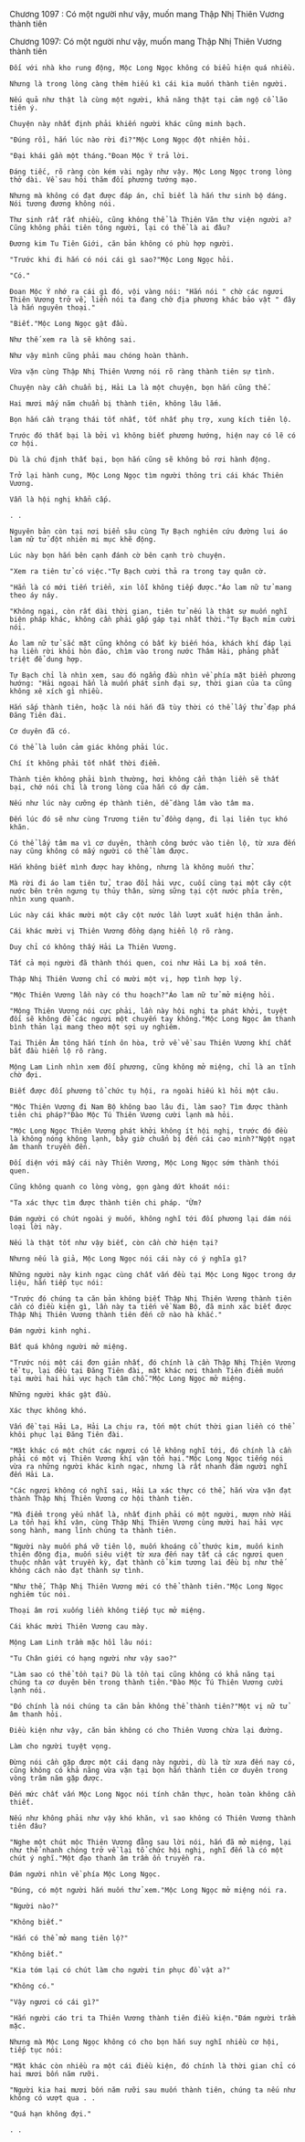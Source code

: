 




Chương 1097 : Có một người như vậy, muốn mang Thập Nhị Thiên Vương thành tiên


Chương 1097: Có một người như vậy, muốn mang Thập Nhị Thiên Vương thành tiên

	Đối với nhà kho rung động, Mộc Long Ngọc không có biểu hiện quá nhiều.

	Nhưng là trong lòng càng thêm hiếu kì cái kia muốn thành tiên người.

	Nếu quả như thật là cùng một người, khả năng thật tại cảm ngộ cổ lão tiên ý.

	Chuyện này nhất định phải khiến người khác cũng minh bạch.

	"Đúng rồi, hắn lúc nào rời đi?"Mộc Long Ngọc đột nhiên hỏi.

	"Đại khái gần một tháng."Đoan Mộc Ý trả lời.

	Đáng tiếc, rõ ràng còn kém vài ngày như vậy. Mộc Long Ngọc trong lòng thở dài. Về sau hỏi thăm đối phương tướng mạo.

	Nhưng mà không có đạt được đáp án, chỉ biết là hắn thư sinh bộ dáng. Nói tương đương không nói.

	Thư sinh rất rất nhiều, cũng không thể là Thiên Văn thư viện người a? Cũng không phải tiên tông người, lại có thể là ai đâu?

	Đương kim Tu Tiên Giới, căn bản không có phù hợp người.

	"Trước khi đi hắn có nói cái gì sao?"Mộc Long Ngọc hỏi.

	"Có."

	Đoan Mộc Ý nhớ ra cái gì đó, vội vàng nói: "Hắn nói " chờ các ngươi Thiên Vương trở về, liền nói ta đang chờ địa phương khác bảo vật " đây là hắn nguyên thoại."

	"Biết."Mộc Long Ngọc gật đầu.

	Như thế xem ra là sẽ không sai.

	Như vậy mình cũng phải mau chóng hoàn thành.

	Vừa vặn cùng Thập Nhị Thiên Vương nói rõ ràng thành tiên sự tình.

	Chuyện này cần chuẩn bị, Hải La là một chuyện, bọn hắn cũng thế.

	Hai mươi mấy năm chuẩn bị thành tiên, không lâu lắm.

	Bọn hắn cần trạng thái tốt nhất, tốt nhất phụ trợ, xung kích tiên lộ.

	Trước đó thất bại là bởi vì không biết phương hướng, hiện nay có lẽ có cơ hội.

	Dù là chú định thất bại, bọn hắn cũng sẽ không bỏ rơi hành động.

	Trở lại hành cung, Mộc Long Ngọc tìm người thông tri cái khác Thiên Vương.

	Vẫn là hội nghị khẩn cấp.

	. . 

	Nguyên bản còn tại nơi biển sâu cùng Tự Bạch nghiên cứu đường lui áo lam nữ tử đột nhiên mi mục khẽ động.

	Lúc này bọn hắn bên cạnh đánh cờ bên cạnh trò chuyện.

	"Xem ra tiên tử có việc."Tự Bạch cười thả ra trong tay quân cờ.

	"Hẳn là có mới tiến triển, xin lỗi không tiếp được."Áo lam nữ tử mang theo áy náy.

	"Không ngại, còn rất dài thời gian, tiên tử nếu là thật sự muốn nghĩ biện pháp khác, không cần phải gấp gáp tại nhất thời."Tự Bạch mỉm cười nói.

	Áo lam nữ tử sắc mặt cũng không có bất kỳ biến hóa, khách khí đáp lại hạ liền rời khỏi hòn đảo, chìm vào trong nước Thâm Hải, phảng phất triệt để dung hợp.

	Tự Bạch chỉ là nhìn xem, sau đó ngẩng đầu nhìn về phía mặt biển phương hướng: "Hải ngoại hẳn là muốn phát sinh đại sự, thời gian của ta cũng không xê xích gì nhiều.

	Hắn sắp thành tiên, hoặc là nói hắn đã tùy thời có thể lấy thử đạp phá Đăng Tiên đài.

	Cơ duyên đã có.

	Có thể là luôn cảm giác không phải lúc.

	Chí ít không phải tốt nhất thời điểm.

	Thành tiên không phải bình thường, hơi không cẩn thận liền sẽ thất bại, chớ nói chi là trong lòng của hắn có dự cảm.

	Nếu như lúc này cưỡng ép thành tiên, dễ dàng lâm vào tâm ma.

	Đến lúc đó sẽ như cùng Trương tiên tử đồng dạng, đi lại liên tục khó khăn.

	Có thể lấy tâm ma vì cơ duyên, thành công bước vào tiên lộ, từ xưa đến nay cũng không có mấy người có thể làm được.

	Hắn không biết mình được hay không, nhưng là không muốn thử.

	Mà rời đi áo lam tiên tử, trao đổi hải vực, cuối cùng tại một cây cột nước bên trên ngưng tụ thủy thân, sừng sững tại cột nước phía trên, nhìn xung quanh.

	Lúc này cái khác mười một cây cột nước lần lượt xuất hiện thân ảnh.

	Cái khác mười vị Thiên Vương đồng dạng hiển lộ rõ ràng.

	Duy chỉ có không thấy Hải La Thiên Vương.

	Tất cả mọi người đã thành thói quen, coi như Hải La bị xoá tên.

	Thập Nhị Thiên Vương chỉ có mười một vị, hợp tình hợp lý.

	"Mộc Thiên Vương lần này có thu hoạch?"Áo lam nữ tử mở miệng hỏi.

	"Mộng Thiên Vương nói cực phải, lần này hội nghị ta phát khởi, tuyệt đối sẽ không để các ngươi một chuyến tay không."Mộc Long Ngọc âm thanh bình thản lại mang theo một sợi uy nghiêm.

	Tại Thiên Âm tông hắn tính ôn hòa, trở về về sau Thiên Vương khí chất bắt đầu hiển lộ rõ ràng.

	Mộng Lam Linh nhìn xem đối phương, cũng không mở miệng, chỉ là an tĩnh chờ đợi.

	Biết được đối phương tổ chức tụ hội, ra ngoài hiếu kì hỏi một câu.

	"Mộc Thiên Vương đi Nam Bộ không bao lâu đi, làm sao? Tìm được thành tiên chi pháp?"Đào Mộc Tú Thiên Vương cười lạnh mà hỏi.

	"Mộc Long Ngọc Thiên Vương phát khởi không ít hội nghị, trước đó đều là không nóng không lạnh, bây giờ chuẩn bị đến cái cao minh?"Ngột ngạt âm thanh truyền đến.

	Đối diện với mấy cái này Thiên Vương, Mộc Long Ngọc sớm thành thói quen.

	Cũng không quanh co lòng vòng, gọn gàng dứt khoát nói:

	"Ta xác thực tìm được thành tiên chi pháp. "Ừm?

	Đám người có chút ngoài ý muốn, không nghĩ tới đối phương lại dám nói loại lời này.

	Nếu là thật tốt như vậy biết, còn cần chờ hiện tại?

	Nhưng nếu là giả, Mộc Long Ngọc nói cái này có ý nghĩa gì?

	Những người này kinh ngạc cùng chất vấn đều tại Mộc Long Ngọc trong dự liệu, hắn tiếp tục nói:

	"Trước đó chúng ta căn bản không biết Thập Nhị Thiên Vương thành tiên cần có điều kiện gì, lần này ta tiến về Nam Bộ, đã minh xác biết được Thập Nhị Thiên Vương thành tiên đến cỡ nào hà khắc."

	Đám người kinh nghi.

	Bất quá không người mở miệng.

	"Trước nói một cái đơn giản nhất, đó chính là cần Thập Nhị Thiên Vương tề tụ, lại đều tại Đăng Tiên đài, mặt khác nơi thành Tiên điểm muốn tại mười hai hải vực hạch tâm chỗ."Mộc Long Ngọc mở miệng.

	Những người khác gật đầu.

	Xác thực không khó.

	Vấn đề tại Hải La, Hải La chịu ra, tốn một chút thời gian liền có thể khôi phục lại Đăng Tiên đài.

	"Mặt khác có một chút các ngươi có lẽ không nghĩ tới, đó chính là cần phải có một vị Thiên Vương khí vận tổn hại."Mộc Long Ngọc tiếng nói vừa ra những người khác kinh ngạc, nhưng là rất nhanh đám người nghĩ đến Hải La.

	"Các ngươi không có nghĩ sai, Hải La xác thực có thể, hắn vừa vặn đạt thành Thập Nhị Thiên Vương cơ hội thành tiên.

	"Mà điểm trọng yếu nhất là, nhất định phải có một người, mượn nhờ Hải La tổn hại khí vận, cùng Thập Nhị Thiên Vương cùng mười hai hải vực song hành, mang lĩnh chúng ta thành tiên.

	"Người này muốn phá vỡ tiên lộ, muốn khoáng cổ thước kim, muốn kinh thiên động địa, muốn siêu việt từ xưa đến nay tất cả các ngươi quen thuộc nhân vật truyền kỳ, đạt thành cổ kim tương lai đều bị như thế không cách nào đạt thành sự tình.

	"Như thế, Thập Nhị Thiên Vương mới có thể thành tiên."Mộc Long Ngọc nghiêm túc nói.

	Thoại âm rơi xuống liền không tiếp tục mở miệng.

	Cái khác mười Thiên Vương cau mày.

	Mộng Lam Linh trầm mặc hồi lâu nói:

	"Tu Chân giới có hạng người như vậy sao?"

	"Làm sao có thể tồn tại? Dù là tồn tại cũng không có khả năng tại chúng ta cơ duyên bên trong thành tiên."Đào Mộc Tú Thiên Vương cười lạnh nói.

	"Đó chính là nói chúng ta căn bản không thể thành tiên?"Một vị nữ tử âm thanh hỏi.

	Điều kiện như vậy, căn bản không có cho Thiên Vương chừa lại đường.

	Làm cho người tuyệt vọng.

	Đừng nói cần gặp được một cái dạng này người, dù là từ xưa đến nay có, cũng không có khả năng vừa vặn tại bọn hắn thành tiên cơ duyên trong vòng trăm năm gặp được.

	Đến mức chất vấn Mộc Long Ngọc nói tính chân thực, hoàn toàn không cần thiết.

	Nếu như không phải như vậy khó khăn, vì sao không có Thiên Vương thành tiên đâu?

	"Nghe một chút mộc Thiên Vương đằng sau lời nói, hắn đã mở miệng, lại như thế nhanh chóng trở về lại tổ chức hội nghị, nghĩ đến là có một chút ý nghĩ."Một đạo thanh âm trầm ổn truyền ra.

	Đám người nhìn về phía Mộc Long Ngọc.

	"Đúng, có một người hắn muốn thử xem."Mộc Long Ngọc mở miệng nói ra.

	"Người nào?"

	"Không biết."

	"Hắn có thể mở mang tiên lộ?"

	"Không biết."

	"Kia tóm lại có chút làm cho người tin phục đồ vật a?"

	"Không có."

	"Vậy ngươi có cái gì?"

	"Hắn người cáo tri ta Thiên Vương thành tiên điều kiện."Đám người trầm mặc.

	Nhưng mà Mộc Long Ngọc không có cho bọn hắn suy nghĩ nhiều cơ hội, tiếp tục nói:

	"Mặt khác còn nhiều ra một cái điều kiện, đó chính là thời gian chỉ có hai mươi bốn năm rưỡi.

	"Người kia hai mươi bốn năm rưỡi sau muốn thành tiên, chúng ta nếu như không có vượt qua . . 

	"Quá hạn không đợi."

	. .




